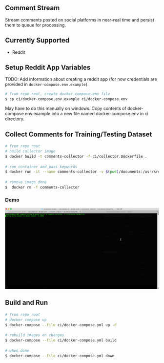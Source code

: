 ## Comment Stream

Stream comments posted on social platforms in near-real time and persist them to queue for processing.

## Currently Supported

- Reddit

## Setup Reddit App Variables

TODO: Add information about creating a reddit app (for now credentials are provided in `docker-compose.env.example`)

```bash
# from repo root, create docker-compose.env file
$ cp ci/docker-compose.env.example ci/docker-compose.env
```
May have to do this manually on windows. Copy contents of docker-compose.env.example into a new file named docker-compose.env in ci directory.

## Collect Comments for Training/Testing Dataset

```bash
# from repo root
# build collector image
$ docker build -t comments-collector -f ci/collector.Dockerfile .

# run container and pass keywords
$ docker run -it --name comments-collector -v $(pwd)/documents:/usr/src/app/src/documents --env-file ci/docker-compose.env comments-collector key_word1 key_word2 key_word3

# remove image done
$  docker rm -f comments-collector
```
### Demo
![Collector Demo](./docs/collector_demo.gif)
## Build and Run

```bash
# from repo root
# docker compose up
$ docker-compose --file ci/docker-compose.yml up -d

# rebuild images on changes
$ docker-compose --file ci/docker-compose.yml build

# when done
$ docker-compose --file ci/docker-compose.yml down
```
